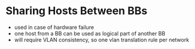 # Sharing Hosts Between BBs
 * used in case of hardware failure
 * one host from a BB can be used as logical part of another BB
 * will require VLAN consistency, so one vlan translation rule per network
